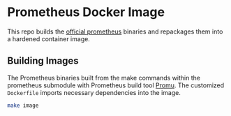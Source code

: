 # Prometheus Docker Image

This repo builds the [official prometheus](https://github.com/prometheus/prometheus) binaries and repackages them into a hardened container image.

## Building Images

The Prometheus binaries built from the make commands within the prometheus submodule with Prometheus build tool [Promu](https://github.com/prometheus/promu). The customized `Dockerfile` imports necessary dependencies into the image.

```bash
make image
```
